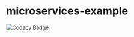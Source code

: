 # microservices-example
[![Codacy Badge](https://api.codacy.com/project/badge/Grade/97ecf3dd9cb44cc99af9de2ccc4c2112)](https://app.codacy.com/gh/osmanfurkan115/microservices-example?utm_source=github.com&utm_medium=referral&utm_content=osmanfurkan115/microservices-example&utm_campaign=Badge_Grade_Settings)